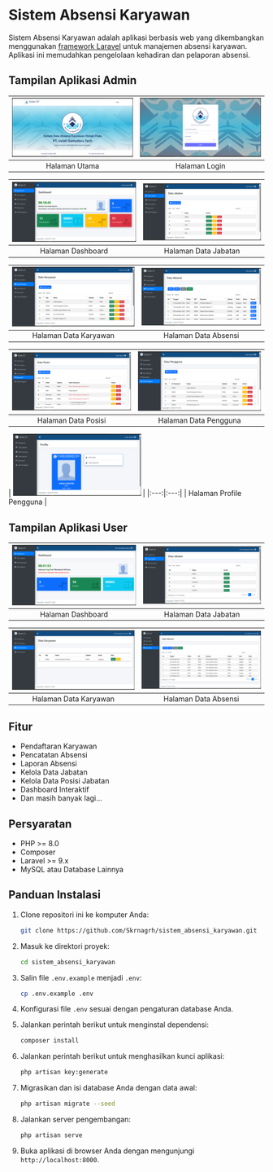 # Sistem Absensi Karyawan

Sistem Absensi Karyawan adalah aplikasi berbasis web yang dikembangkan menggunakan [framework Laravel](https://laravel.com/) untuk manajemen absensi karyawan. Aplikasi ini memudahkan pengelolaan kehadiran dan pelaporan absensi.

## Tampilan Aplikasi Admin

| <img src="https://github.com/Skrnagrh/sistem_absensi_karyawan/raw/main/public/tampilan/1.png" alt="Tampilan 1" width="100%"> | <img src="https://github.com/Skrnagrh/sistem_absensi_karyawan/raw/main/public/tampilan/2.png" alt="Tampilan 2" width="100%"> |
|:---:|:---:|
| Halaman Utama | Halaman Login |

| <img src="https://github.com/Skrnagrh/sistem_absensi_karyawan/raw/main/public/tampilan/3.png" alt="Tampilan 3" width="100%"> | <img src="https://github.com/Skrnagrh/sistem_absensi_karyawan/raw/main/public/tampilan/4.png" alt="Tampilan 4" width="100%"> |
|:---:|:---:|
| Halaman Dashboard | Halaman Data Jabatan |

| <img src="https://github.com/Skrnagrh/sistem_absensi_karyawan/raw/main/public/tampilan/5.png" alt="Tampilan 1" width="100%"> | <img src="https://github.com/Skrnagrh/sistem_absensi_karyawan/raw/main/public/tampilan/6.png" alt="Tampilan 2" width="100%"> |
|:---:|:---:|
| Halaman Data Karyawan | Halaman Data Absensi |

| <img src="https://github.com/Skrnagrh/sistem_absensi_karyawan/raw/main/public/tampilan/7.png" alt="Tampilan 3" width="100%"> | <img src="https://github.com/Skrnagrh/sistem_absensi_karyawan/raw/main/public/tampilan/8.png" alt="Tampilan 4" width="100%"> |
|:---:|:---:|
| Halaman Data Posisi | Halaman Data Pengguna |

| <img src="https://github.com/Skrnagrh/sistem_absensi_karyawan/raw/main/public/tampilan/9.png" alt="Tampilan 5" width="50%"> |
|:---:|:---:|
| Halaman Profile Pengguna |

## Tampilan Aplikasi User

| <img src="https://github.com/Skrnagrh/sistem_absensi_karyawan/raw/main/public/tampilan/10.png" alt="Tampilan 1" width="100%"> | <img src="https://github.com/Skrnagrh/sistem_absensi_karyawan/raw/main/public/tampilan/11.png" alt="Tampilan 2" width="100%"> |
|:---:|:---:|
| Halaman Dashboard | Halaman Data Jabatan |

| <img src="https://github.com/Skrnagrh/sistem_absensi_karyawan/raw/main/public/tampilan/12.png" alt="Tampilan 3" width="100%"> | <img src="https://github.com/Skrnagrh/sistem_absensi_karyawan/raw/main/public/tampilan/13.png" alt="Tampilan 4" width="100%"> |
|:---:|:---:|
| Halaman Data Karyawan | Halaman Data Absensi |

## Fitur

- Pendaftaran Karyawan
- Pencatatan Absensi
- Laporan Absensi
- Kelola Data Jabatan
- Kelola Data Posisi Jabatan
- Dashboard Interaktif
- Dan masih banyak lagi...

## Persyaratan

- PHP >= 8.0
- Composer
- Laravel >= 9.x
- MySQL atau Database Lainnya

## Panduan Instalasi

1. Clone repositori ini ke komputer Anda:

   ```bash
   git clone https://github.com/Skrnagrh/sistem_absensi_karyawan.git
   ```

2. Masuk ke direktori proyek:

   ```bash
   cd sistem_absensi_karyawan
   ```

3. Salin file `.env.example` menjadi `.env`:

   ```bash
   cp .env.example .env
   ```

4. Konfigurasi file `.env` sesuai dengan pengaturan database Anda.

5. Jalankan perintah berikut untuk menginstal dependensi:

   ```bash
   composer install
   ```

6. Jalankan perintah berikut untuk menghasilkan kunci aplikasi:

   ```bash
   php artisan key:generate
   ```

7. Migrasikan dan isi database Anda dengan data awal:

   ```bash
   php artisan migrate --seed
   ```

8. Jalankan server pengembangan:

   ```bash
   php artisan serve
   ```

9. Buka aplikasi di browser Anda dengan mengunjungi `http://localhost:8000`.

